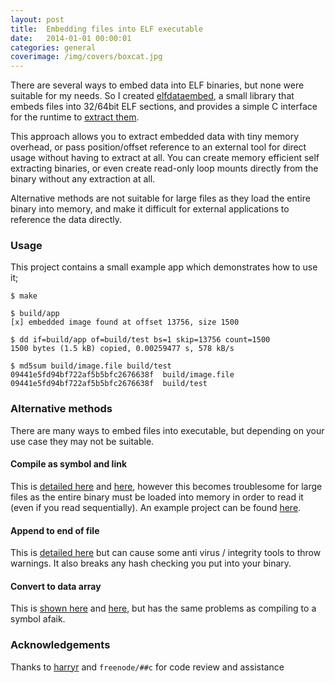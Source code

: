 ```yaml
---
layout: post
title:  Embedding files into ELF executable
date:   2014-01-01 00:00:01
categories: general
coverimage: /img/covers/boxcat.jpg
---
```


There are several ways to embed data into ELF binaries, but none were suitable for my needs. So I created [elfdataembed](https://github.com/foxx/elfdataembed), a small library that embeds files into 32/64bit ELF sections, and provides a simple C interface for the runtime to [extract them](http://stackoverflow.com/questions/2900936/packing-a-file-into-an-elf-executable).

This approach allows you to extract embedded data with tiny memory overhead, or pass position/offset reference to an external tool for direct usage without having to extract at all. You can create memory efficient self extracting binaries, or even create read-only loop mounts directly from the binary without any extraction at all. 

Alternative methods are not suitable for large files as they load the entire binary into memory, and make it difficult for external applications to reference the data directly.

### Usage

This project contains a small example app which demonstrates how to use it;

```
$ make

$ build/app
[x] embedded image found at offset 13756, size 1500

$ dd if=build/app of=build/test bs=1 skip=13756 count=1500
1500 bytes (1.5 kB) copied, 0.00259477 s, 578 kB/s

$ md5sum build/image.file build/test
09441e5fd94bf722af5b5bfc2676638f  build/image.file
09441e5fd94bf722af5b5bfc2676638f  build/test
```

### Alternative methods

There are many ways to embed files into executable, but depending on your use case they may not be suitable.

#### Compile as symbol and link

This is [detailed here](http://www.linuxjournal.com/content/embedding-file-executable-aka-hello-world-version-5967) and [here](http://stackoverflow.com/questions/6785214/how-to-embed-a-file-into-an-executable-file), however this becomes troublesome for large files as the entire binary must be loaded into memory in order to read it (even if you read sequentially). An example project can be found [here](https://github.com/andresmusetti/elf-data).

#### Append to end of file

This is [detailed here](http://stackoverflow.com/questions/4864866/c-c-with-gcc-statically-add-resource-files-to-executable-library) but can cause some anti virus / integrity tools to throw warnings. It also breaks any hash checking you put into your binary.

#### Convert to data array

This is [shown here](http://www.cocoanetics.com/2010/10/embedding-binary-resources/) and [here](http://blog.theroyweb.com/embedding-a-binary-file-as-an-array-in-firmware), but has the same problems as compiling to a symbol afaik.


### Acknowledgements

Thanks to [harryr](https://github.com/harryr) and `freenode/##c` for code review and assistance
